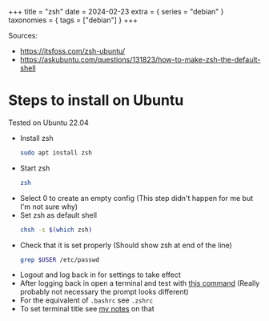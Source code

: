 +++
title = "zsh"
date = 2024-02-23
extra = { series = "debian" }
taxonomies = { tags = ["debian"] }
+++

Sources:

- <https://itsfoss.com/zsh-ubuntu/>
- <https://askubuntu.com/questions/131823/how-to-make-zsh-the-default-shell>

# Steps to install on Ubuntu

Tested on Ubuntu 22.04

- Install zsh
  ```sh
  sudo apt install zsh
  ```
- Start zsh
  ```sh
  zsh
  ```
- Select 0 to create an empty config (This step didn't happen for me but I'm not sure why)
- Set zsh as default shell
  ```sh
  chsh -s $(which zsh)
  ```
- Check that it is set properly (Should show zsh at end of the line)
  ```sh
  grep $USER /etc/passwd
  ```
- Logout and log back in for settings to take effect
- After logging back in open a terminal and test with [this command](@/debian/useful_commands.md#check-which-shell-is-in-use) (Really probably not necessary the prompt looks different)
- For the equivalent of `.bashrc` see `.zshrc`
- To set terminal title see [my notes](@/debian/terminal.md#changing-terminal-title) on that
